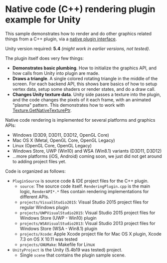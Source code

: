 # Native code (C++) rendering plugin example for Unity

This sample demonstrates how to render and do other graphics related things from a C++ plugin, via a
[native plugin interface](http://docs.unity3d.com/Manual/NativePluginInterface.html).

Unity version required: **5.4** _(might work in earlier versions, not tested)_.

The plugin itself does very few things:

* **Demonstrates basic plumbing**. How to initialize the graphics API, and how calls from Unity into plugin are made.
* **Draws a triangle**. A single colored rotating triangle in the middle of the screen. For each backend API, this shows bare basics of how to setup vertex data, setup
  some shaders or render states, and do a draw call.
* **Changes Unity texture data**. Unity side passes a texture into the plugin, and the code changes the pixels of it each frame, with an animated "plasma" pattern. This
  demonstrates how to work with [Texture.GetNativeTexturePtr](http://docs.unity3d.com/ScriptReference/Texture.GetNativeTexturePtr.html).


Native code rendering is implemented for several platforms and graphics APIs:

* Windows (D3D9, D3D11, D3D12, OpenGL Core)
* Mac OS X (Metal, OpenGL Core, OpenGL Legacy)
* Linux (OpenGL Core, OpenGL Legacy)
* Windows Store, UWP (Win10) and WSA (Win8.1) variants (D3D11, D3D12)
* ...more platforms (iOS, Android) coming soon, we just did not get around to adding project files yet.

Code is organized as follows:

* `PluginSource` is source code & IDE project files for the C++ plugin.
 	* `source`: The source code itself. `RenderingPlugin.cpp` is the main logic, `RenderAPI*.*` files contain rendering implementations for different APIs.
	* `projects/VisualStudio2015`: Visual Studio 2015 project files for regular Windows plugin
	* `projects/UWPVisualStudio2015`: Visual Studio 2015 project files for Windows Store (UWP - Win10) plugin
	* `projects/WSAVisualStudio2013`: Visual Studio 2013 project files for Windows Store (WSA - Win8.1) plugin
	* `projects/Xcode`: Apple Xcode project file for Mac OS X plugin, Xcode 7.3 on OS X 10.11 was tested
	* `projects/GNUMake`: Makefile for Linux
* `UnityProject` is the Unity (5.4b19 was tested) project.
	* Single `scene` that contains the plugin sample scene.
